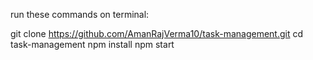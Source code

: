 run these commands on terminal:

git clone https://github.com/AmanRajVerma10/task-management.git
cd task-management
npm install
npm start